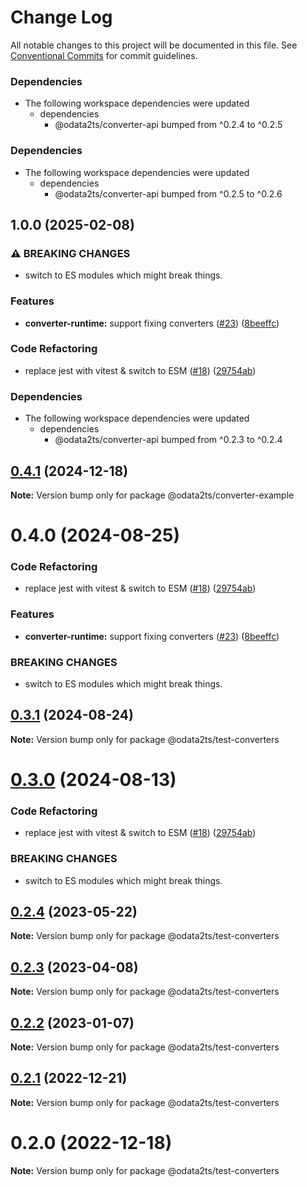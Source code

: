 # Change Log

All notable changes to this project will be documented in this file.
See [Conventional Commits](https://conventionalcommits.org) for commit guidelines.

### Dependencies

* The following workspace dependencies were updated
  * dependencies
    * @odata2ts/converter-api bumped from ^0.2.4 to ^0.2.5

### Dependencies

* The following workspace dependencies were updated
  * dependencies
    * @odata2ts/converter-api bumped from ^0.2.5 to ^0.2.6

## 1.0.0 (2025-02-08)


### ⚠ BREAKING CHANGES

* switch to ES modules which might break things.

### Features

* **converter-runtime:** support fixing converters ([#23](https://github.com/odata2ts/converter/issues/23)) ([8beeffc](https://github.com/odata2ts/converter/commit/8beeffc0f791949ad4b524cb844b0701b4dfc628))


### Code Refactoring

* replace jest with vitest & switch to ESM ([#18](https://github.com/odata2ts/converter/issues/18)) ([29754ab](https://github.com/odata2ts/converter/commit/29754abec8617cfe45f647ffbf91e92586b79ee9))


### Dependencies

* The following workspace dependencies were updated
  * dependencies
    * @odata2ts/converter-api bumped from ^0.2.3 to ^0.2.4

## [0.4.1](https://github.com/odata2ts/converter/compare/@odata2ts/converter-example@0.4.0...@odata2ts/converter-example@0.4.1) (2024-12-18)

**Note:** Version bump only for package @odata2ts/converter-example






# 0.4.0 (2024-08-25)


### Code Refactoring

* replace jest with vitest & switch to ESM ([#18](https://github.com/odata2ts/converter/issues/18)) ([29754ab](https://github.com/odata2ts/converter/commit/29754abec8617cfe45f647ffbf91e92586b79ee9))


### Features

* **converter-runtime:** support fixing converters ([#23](https://github.com/odata2ts/converter/issues/23)) ([8beeffc](https://github.com/odata2ts/converter/commit/8beeffc0f791949ad4b524cb844b0701b4dfc628))


### BREAKING CHANGES

* switch to ES modules which might break things.





## [0.3.1](https://github.com/odata2ts/converter/compare/@odata2ts/test-converters@0.3.0...@odata2ts/test-converters@0.3.1) (2024-08-24)

**Note:** Version bump only for package @odata2ts/test-converters





# [0.3.0](https://github.com/odata2ts/converter/compare/@odata2ts/test-converters@0.2.4...@odata2ts/test-converters@0.3.0) (2024-08-13)


### Code Refactoring

* replace jest with vitest & switch to ESM ([#18](https://github.com/odata2ts/converter/issues/18)) ([29754ab](https://github.com/odata2ts/converter/commit/29754abec8617cfe45f647ffbf91e92586b79ee9))


### BREAKING CHANGES

* switch to ES modules which might break things.





## [0.2.4](https://github.com/odata2ts/converter/compare/@odata2ts/test-converters@0.2.3...@odata2ts/test-converters@0.2.4) (2023-05-22)

**Note:** Version bump only for package @odata2ts/test-converters





## [0.2.3](https://github.com/odata2ts/odata2ts/compare/@odata2ts/test-converters@0.2.2...@odata2ts/test-converters@0.2.3) (2023-04-08)

**Note:** Version bump only for package @odata2ts/test-converters






## [0.2.2](https://github.com/odata2ts/odata2ts/compare/@odata2ts/test-converters@0.2.1...@odata2ts/test-converters@0.2.2) (2023-01-07)

**Note:** Version bump only for package @odata2ts/test-converters





## [0.2.1](https://github.com/odata2ts/odata2ts/compare/@odata2ts/test-converters@0.2.0...@odata2ts/test-converters@0.2.1) (2022-12-21)

**Note:** Version bump only for package @odata2ts/test-converters





# 0.2.0 (2022-12-18)

**Note:** Version bump only for package @odata2ts/test-converters
